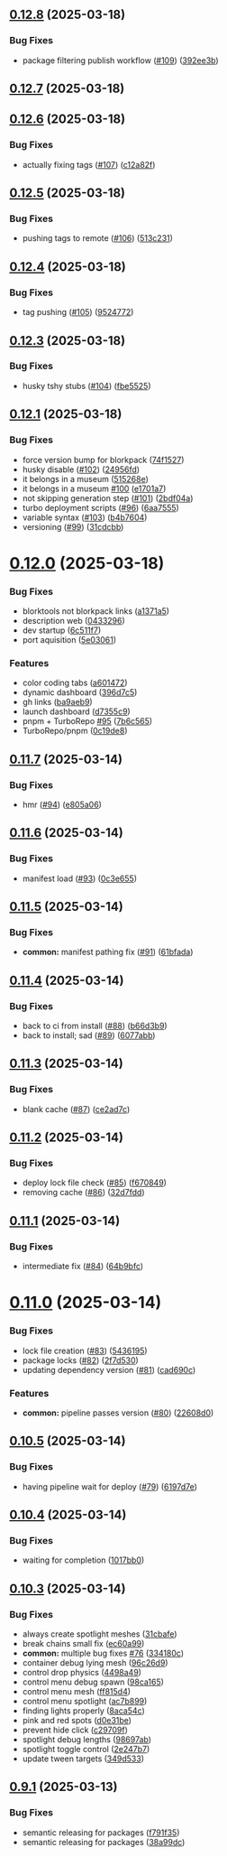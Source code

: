 ## [0.12.8](https://github.com/littlecarlito/threejs_site/compare/v0.12.7...v0.12.8) (2025-03-18)


### Bug Fixes

* package filtering publish workflow ([#109](https://github.com/littlecarlito/threejs_site/issues/109)) ([392ee3b](https://github.com/littlecarlito/threejs_site/commit/392ee3b850ec5f86a3e2b3bb18beea3161edf8e3))

## [0.12.7](https://github.com/littlecarlito/threejs_site/compare/v0.12.6...v0.12.7) (2025-03-18)

## [0.12.6](https://github.com/littlecarlito/threejs_site/compare/v0.12.5...v0.12.6) (2025-03-18)


### Bug Fixes

* actually fixing tags ([#107](https://github.com/littlecarlito/threejs_site/issues/107)) ([c12a82f](https://github.com/littlecarlito/threejs_site/commit/c12a82fbecbcf325c7edcc5b87fe511e834d3c66))

## [0.12.5](https://github.com/littlecarlito/threejs_site/compare/v0.12.4...v0.12.5) (2025-03-18)


### Bug Fixes

* pushing tags to remote ([#106](https://github.com/littlecarlito/threejs_site/issues/106)) ([513c231](https://github.com/littlecarlito/threejs_site/commit/513c231619032d89a3cd629dcd75cb955e9bc971))

## [0.12.4](https://github.com/littlecarlito/threejs_site/compare/v0.12.3...v0.12.4) (2025-03-18)


### Bug Fixes

* tag pushing ([#105](https://github.com/littlecarlito/threejs_site/issues/105)) ([9524772](https://github.com/littlecarlito/threejs_site/commit/95247721d52f2215f8e4fc7b0237a497e3a5a5a0))

## [0.12.3](https://github.com/littlecarlito/threejs_site/compare/v0.12.2...v0.12.3) (2025-03-18)


### Bug Fixes

* husky tshy stubs ([#104](https://github.com/littlecarlito/threejs_site/issues/104)) ([fbe5525](https://github.com/littlecarlito/threejs_site/commit/fbe55252fe11f3666977c091b9ef0208e5589cd1))

## [0.12.1](https://github.com/littlecarlito/threejs_site/compare/v0.12.0...v0.12.1) (2025-03-18)


### Bug Fixes

* force version bump for blorkpack ([74f1527](https://github.com/littlecarlito/threejs_site/commit/74f1527efe63b24522f405087ca3034ad88b91d8))
* husky disable ([#102](https://github.com/littlecarlito/threejs_site/issues/102)) ([24956fd](https://github.com/littlecarlito/threejs_site/commit/24956fd779d67e25e9be607763a0c86a6f6a35cb))
* it belongs in a museum ([515268e](https://github.com/littlecarlito/threejs_site/commit/515268e226afd0b173cdfba8c5477ae8dd5d16b2))
* it belongs in a museum [#100](https://github.com/littlecarlito/threejs_site/issues/100) ([e1701a7](https://github.com/littlecarlito/threejs_site/commit/e1701a721840543154a18ad03e191b558b1c0f90))
* not skipping generation step ([#101](https://github.com/littlecarlito/threejs_site/issues/101)) ([2bdf04a](https://github.com/littlecarlito/threejs_site/commit/2bdf04a5f62af57959cd4361f29c505fd13060cf))
* turbo deployment scripts ([#96](https://github.com/littlecarlito/threejs_site/issues/96)) ([6aa7555](https://github.com/littlecarlito/threejs_site/commit/6aa75559a065cceff11f74e24df264223529d337))
* variable syntax ([#103](https://github.com/littlecarlito/threejs_site/issues/103)) ([b4b7604](https://github.com/littlecarlito/threejs_site/commit/b4b76043907f8920e18d94e3dccd1d316930f5dc))
* versioning ([#99](https://github.com/littlecarlito/threejs_site/issues/99)) ([31cdcbb](https://github.com/littlecarlito/threejs_site/commit/31cdcbbd6c5fdb84b583220dda975d43632511b3))

# [0.12.0](https://github.com/littlecarlito/threejs_site/compare/v0.11.7...v0.12.0) (2025-03-18)


### Bug Fixes

* blorktools not blorkpack links ([a1371a5](https://github.com/littlecarlito/threejs_site/commit/a1371a56f7a2344fb3280429309dbc052d1f7590))
* description web ([0433296](https://github.com/littlecarlito/threejs_site/commit/04332961fe2950f67009ac216462c67d15f229c0))
* dev startup ([6c511f7](https://github.com/littlecarlito/threejs_site/commit/6c511f79c48de6663d25403a9abef05afce3b214))
* port aquisition ([5e03061](https://github.com/littlecarlito/threejs_site/commit/5e03061f9d5ac35c46da793ae6cb019337c5aa83))


### Features

* color coding tabs ([a601472](https://github.com/littlecarlito/threejs_site/commit/a601472ff1080d72141506a71971fb16479e81d2))
* dynamic dashboard ([396d7c5](https://github.com/littlecarlito/threejs_site/commit/396d7c5fb197fca1bc16dc943ed5377eca1564e0))
* gh links ([ba9aeb9](https://github.com/littlecarlito/threejs_site/commit/ba9aeb93b124bf45034bd064d88c5f83a0c3ad89))
* launch dashboard ([d7355c9](https://github.com/littlecarlito/threejs_site/commit/d7355c9d6e83dcb5d14d6cd8f788ee5e0e894579))
* pnpm + TurboRepo [#95](https://github.com/littlecarlito/threejs_site/issues/95) ([7b6c565](https://github.com/littlecarlito/threejs_site/commit/7b6c565e3fdc1aa455903cf520cf5a0a26d25a91))
* TurboRepo/pnpm ([0c19de8](https://github.com/littlecarlito/threejs_site/commit/0c19de868926e8c6d3b1fcd6ff5d78097dce723e))

## [0.11.7](https://github.com/littlecarlito/threejs_site/compare/v0.11.6...v0.11.7) (2025-03-14)


### Bug Fixes

* hmr ([#94](https://github.com/littlecarlito/threejs_site/issues/94)) ([e805a06](https://github.com/littlecarlito/threejs_site/commit/e805a064361abdc84dae746a337d5de5ccb06d64))

## [0.11.6](https://github.com/littlecarlito/threejs_site/compare/v0.11.5...v0.11.6) (2025-03-14)


### Bug Fixes

* manifest load ([#93](https://github.com/littlecarlito/threejs_site/issues/93)) ([0c3e655](https://github.com/littlecarlito/threejs_site/commit/0c3e6558f24867fe58d531959a4f5a024c466adc))

## [0.11.5](https://github.com/littlecarlito/threejs_site/compare/v0.11.4...v0.11.5) (2025-03-14)


### Bug Fixes

* **common:** manifest pathing fix ([#91](https://github.com/littlecarlito/threejs_site/issues/91)) ([61bfada](https://github.com/littlecarlito/threejs_site/commit/61bfada4a5261208a5ce52c786d7c32763e0a5ce))

## [0.11.4](https://github.com/littlecarlito/threejs_site/compare/v0.11.3...v0.11.4) (2025-03-14)


### Bug Fixes

* back to ci from install ([#88](https://github.com/littlecarlito/threejs_site/issues/88)) ([b66d3b9](https://github.com/littlecarlito/threejs_site/commit/b66d3b9a275268b49e7947fa3bd05b36aaff758f))
* back to install; sad ([#89](https://github.com/littlecarlito/threejs_site/issues/89)) ([6077abb](https://github.com/littlecarlito/threejs_site/commit/6077abb6bcc6bbd1cebcd668173a324ea60cb996))

## [0.11.3](https://github.com/littlecarlito/threejs_site/compare/v0.11.2...v0.11.3) (2025-03-14)


### Bug Fixes

* blank cache ([#87](https://github.com/littlecarlito/threejs_site/issues/87)) ([ce2ad7c](https://github.com/littlecarlito/threejs_site/commit/ce2ad7c1dd60880de4fa788447472bc68c4ebffa))

## [0.11.2](https://github.com/littlecarlito/threejs_site/compare/v0.11.1...v0.11.2) (2025-03-14)


### Bug Fixes

* deploy lock file check ([#85](https://github.com/littlecarlito/threejs_site/issues/85)) ([f670849](https://github.com/littlecarlito/threejs_site/commit/f670849dce242632a1f524d3800e87eb57c3946a))
* removing cache ([#86](https://github.com/littlecarlito/threejs_site/issues/86)) ([32d7fdd](https://github.com/littlecarlito/threejs_site/commit/32d7fdd75845b0afc8515c23aad97c3695a0cc6d))

## [0.11.1](https://github.com/littlecarlito/threejs_site/compare/v0.11.0...v0.11.1) (2025-03-14)


### Bug Fixes

* intermediate fix ([#84](https://github.com/littlecarlito/threejs_site/issues/84)) ([64b9bfc](https://github.com/littlecarlito/threejs_site/commit/64b9bfc552cbe78daea45203cf0a6150e72874c9))

# [0.11.0](https://github.com/littlecarlito/threejs_site/compare/v0.10.5...v0.11.0) (2025-03-14)


### Bug Fixes

* lock file creation ([#83](https://github.com/littlecarlito/threejs_site/issues/83)) ([5436195](https://github.com/littlecarlito/threejs_site/commit/5436195930753557e5cbd0df0799cdce4b6510d7))
* package locks ([#82](https://github.com/littlecarlito/threejs_site/issues/82)) ([2f7d530](https://github.com/littlecarlito/threejs_site/commit/2f7d5308f01ded4ba1b3f811cb2c4ea0a2c1b1cb))
* updating dependency version ([#81](https://github.com/littlecarlito/threejs_site/issues/81)) ([cad690c](https://github.com/littlecarlito/threejs_site/commit/cad690cf32bfe2d75b2303f196332da6753bff99))


### Features

* **common:** pipeline passes version ([#80](https://github.com/littlecarlito/threejs_site/issues/80)) ([22608d0](https://github.com/littlecarlito/threejs_site/commit/22608d000cbf8114aba4e6514f3bf0371e26d8f1))

## [0.10.5](https://github.com/littlecarlito/threejs_site/compare/v0.10.4...v0.10.5) (2025-03-14)


### Bug Fixes

* having pipeline wait for deploy ([#79](https://github.com/littlecarlito/threejs_site/issues/79)) ([6197d7e](https://github.com/littlecarlito/threejs_site/commit/6197d7e8def579abf7004eb38bd5278ecb711288))

## [0.10.4](https://github.com/littlecarlito/threejs_site/compare/v0.10.3...v0.10.4) (2025-03-14)


### Bug Fixes

* waiting for completion ([1017bb0](https://github.com/littlecarlito/threejs_site/commit/1017bb0b9e84f35f5300e61f58813e531e1cb3fc))

## [0.10.3](https://github.com/littlecarlito/threejs_site/compare/v0.10.2...v0.10.3) (2025-03-14)


### Bug Fixes

* always create spotlight meshes ([31cbafe](https://github.com/littlecarlito/threejs_site/commit/31cbafed88cd286464a86239926ed96563a1c624))
* break chains small fix ([ec60a99](https://github.com/littlecarlito/threejs_site/commit/ec60a99e109d8ab8dab3330cc50c155654b6ec64))
* **common:** multiple bug fixes [#76](https://github.com/littlecarlito/threejs_site/issues/76) ([334180c](https://github.com/littlecarlito/threejs_site/commit/334180c319d0654e7c30f38b3ab8f25292845e48))
* container debug lying mesh ([96c26d9](https://github.com/littlecarlito/threejs_site/commit/96c26d9fa8bdcd980d4c7ead63b81d1a290231ec))
* control drop physics ([4498a49](https://github.com/littlecarlito/threejs_site/commit/4498a493f8ba830d53bff0f7c7d0f1cc95ee6709))
* control menu debug spawn ([98ca165](https://github.com/littlecarlito/threejs_site/commit/98ca16526e83aeaa8e304c715b03f02b00080561))
* control menu mesh ([ff815d4](https://github.com/littlecarlito/threejs_site/commit/ff815d46c3a2622f0f2ec64987140f8cc16e2180))
* control menu spotlight ([ac7b899](https://github.com/littlecarlito/threejs_site/commit/ac7b899604ba88a3fa16b4e450508fbcae5bb157))
* finding lights properly ([8aca54c](https://github.com/littlecarlito/threejs_site/commit/8aca54cec3eccd7000c62a0e0cfe7a33e4d930a3))
* pink and red spots ([d0e31be](https://github.com/littlecarlito/threejs_site/commit/d0e31be9959496ed16904020aa4405ac02f51628))
* prevent hide click ([c29709f](https://github.com/littlecarlito/threejs_site/commit/c29709f1caa804c2c90e23889e3a1b0d5f548bf4))
* spotlight debug lengths ([98697ab](https://github.com/littlecarlito/threejs_site/commit/98697ab4eb1bc0be8e706cd2b4c6d0f836f9c838))
* spotlight toggle control ([2e247b7](https://github.com/littlecarlito/threejs_site/commit/2e247b79831e4edc8c78ec68f9c3238339c93d1d))
* update tween targets ([349d533](https://github.com/littlecarlito/threejs_site/commit/349d53353d8ff2a4098e1485fe3b42444fb16c7d))

## [0.9.1](https://github.com/littlecarlito/threejs_site/compare/v0.9.0...v0.9.1) (2025-03-13)


### Bug Fixes

* semantic releasing for packages ([f791f35](https://github.com/littlecarlito/threejs_site/commit/f791f3522bf7059ca401a07ed7bd1478a3e45246))
* semantic releasing for packages ([38a99dc](https://github.com/littlecarlito/threejs_site/commit/38a99dc5e16960c45a097cfce7b58cfd103bce6e))
